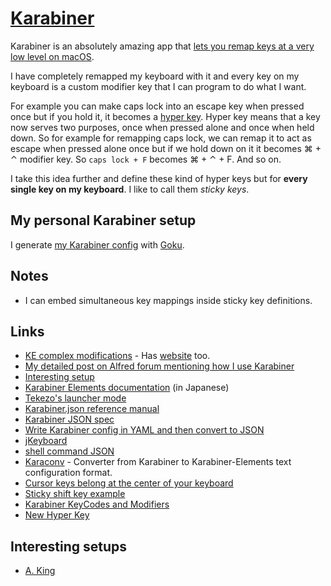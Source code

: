 # [Karabiner](https://github.com/tekezo/Karabiner-Elements)

Karabiner is an absolutely amazing app that [lets you remap keys at a very low level on macOS](https://medium.com/@nikitavoloboev/karabiner-god-mode-7407a5ddc8f6).

I have completely remapped my keyboard with it and every key on my keyboard is a custom modifier key that I can program to do what I want.

For example you can make caps lock into an escape key when pressed once but if you hold it, it becomes a [hyper key](http://brettterpstra.com/2017/06/15/a-hyper-key-with-karabiner-elements-full-instructions/). Hyper key means that a key now serves two purposes, once when pressed alone and once when held down. So for example for remapping caps lock, we can remap it to act as escape when pressed alone once but if we hold down on it it becomes ⌘ + ⌃ modifier key. So `caps lock + F` becomes ⌘ + ⌃ + F. And so on.

I take this idea further and define these kind of hyper keys but for **every single key on my keyboard**. I like to call them _sticky keys_.

## My personal Karabiner setup

I generate [my Karabiner config](https://github.com/nikitavoloboev/dotfiles/blob/master/karabiner/karabiner.edn) with [Goku](https://github.com/yqrashawn/GokuRakuJoudo#readme).

## Notes

- I can embed simultaneous key mappings inside sticky key definitions.

## Links

- [KE complex modifications](https://github.com/pqrs-org/KE-complex_modifications) - Has [website](https://pqrs.org/osx/karabiner/complex_modifications/) too.
- [My detailed post on Alfred forum mentioning how I use Karabiner](https://www.alfredforum.com/topic/10673-how-to-make-the-alfred-search-window-a-frontmost-app/?do=findComment&comment=57212)
- [Interesting setup](https://github.com/dunkarooftop/thought/blob/master/keymaps.org)
- [Karabiner Elements documentation](https://qiita.com/s-show/items/a1fd228b04801477729c) (in Japanese)
- [Tekezo's launcher mode](https://github.com/pqrs-org/KE-complex_modifications/blob/2348fb5ae3f0b04cea16b6b07ff6cf18e58885fb/docs/json/personal_tekezo_launcher_mode_v4.json)
- [Karabiner.json reference manual](https://pqrs.org/osx/karabiner/json.html)
- [Karabiner JSON spec](https://pqrs.org/osx/karabiner/json.html)
- [Write Karabiner config in YAML and then convert to JSON](https://github.com/15cm/dotfiles/tree/master/.config/karabiner)
- [jKeyboard](https://github.com/jhelvy/jKeyboard)
- [shell command JSON](https://pqrs.org/osx/karabiner/json.html#typical-complex_modifications-examples-open-alfred-when-escape-is-held-down)
- [Karaconv](https://github.com/durka/karaconv) - Converter from Karabiner to Karabiner-Elements text configuration format.
- [Cursor keys belong at the center of your keyboard](http://tonsky.me/blog/cursor-keys/)
- [Sticky shift key example](https://github.com/rcmdnk/KE-complex_modifications/blob/master/docs/json/sticky.json)
- [Karabiner KeyCodes and Modifiers](https://github.com/tekezo/Karabiner-Elements/issues/925)
- [New Hyper Key](https://josh.blog/2017/07/new-hyper-key)

## Interesting setups

- [A. King](https://github.com/akork/karabiner/blob/master/karabiner.json)
